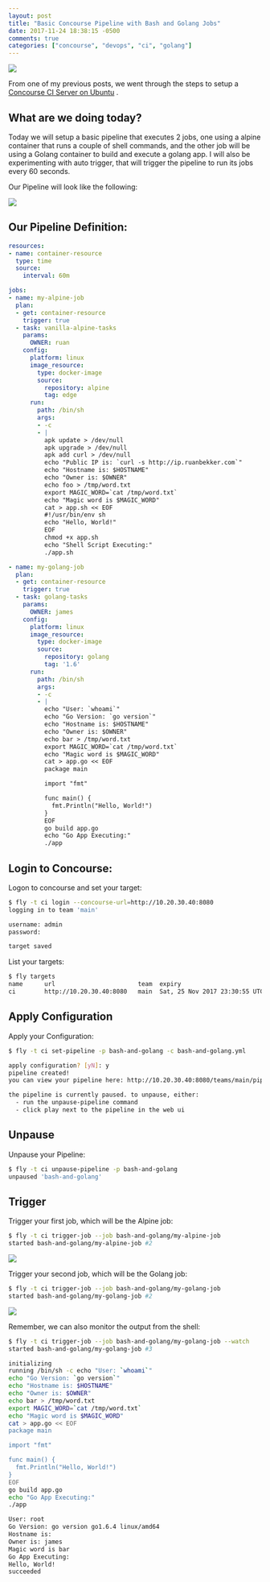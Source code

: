 ```yaml
---
layout: post
title: "Basic Concourse Pipeline with Bash and Golang Jobs"
date: 2017-11-24 18:38:15 -0500
comments: true
categories: ["concourse", "devops", "ci", "golang"] 
---
```


![](https://i.snag.gy/gzkdu9.jpg?nocache=1511644783495)

From one of my previous posts, we went through the steps to setup a [Concourse CI Server on Ubuntu](http://blog.ruanbekker.com/blog/2017/11/07/setup-a-concourse-ci-server-on-ubuntu-16/) .

## What are we doing today?

Today we will setup a basic pipeline that executes 2 jobs, one using a alpine container that runs a couple of shell commands, and the other job will be using a Golang container to build and execute a golang app. I will also be experimenting with auto trigger, that will trigger the pipeline to run its jobs every 60 seconds.

Our Pipeline will look like the following:

![](https://i.snag.gy/D0oO4M.jpg)

## Our Pipeline Definition:

```yml bash-and-golang.yml
resources:
- name: container-resource
  type: time
  source:
    interval: 60m

jobs:
- name: my-alpine-job
  plan:
  - get: container-resource
    trigger: true
  - task: vanilla-alpine-tasks
    params:
      OWNER: ruan
    config:
      platform: linux
      image_resource:
        type: docker-image
        source:
          repository: alpine
          tag: edge
      run:
        path: /bin/sh
        args:
        - -c
        - |
          apk update > /dev/null
          apk upgrade > /dev/null
          apk add curl > /dev/null
          echo "Public IP is: `curl -s http://ip.ruanbekker.com`"
          echo "Hostname is: $HOSTNAME"
          echo "Owner is: $OWNER"
          echo foo > /tmp/word.txt
          export MAGIC_WORD=`cat /tmp/word.txt`
          echo "Magic word is $MAGIC_WORD"
          cat > app.sh << EOF
          #!/usr/bin/env sh
          echo "Hello, World!"
          EOF
          chmod +x app.sh
          echo "Shell Script Executing:"
          ./app.sh

- name: my-golang-job
  plan:
  - get: container-resource
    trigger: true
  - task: golang-tasks
    params:
      OWNER: james
    config:
      platform: linux
      image_resource:
        type: docker-image
        source:
          repository: golang
          tag: '1.6'
      run:
        path: /bin/sh
        args:
        - -c
        - |
          echo "User: `whoami`"
          echo "Go Version: `go version`"
          echo "Hostname is: $HOSTNAME"
          echo "Owner is: $OWNER"
          echo bar > /tmp/word.txt
          export MAGIC_WORD=`cat /tmp/word.txt`
          echo "Magic word is $MAGIC_WORD"
          cat > app.go << EOF
          package main

          import "fmt"

          func main() {
            fmt.Println("Hello, World!")
          }
          EOF
          go build app.go
          echo "Go App Executing:"
          ./app
```

## Login to Concourse:

Logon to concourse and set your target:

```bash
$ fly -t ci login --concourse-url=http://10.20.30.40:8080
logging in to team 'main'

username: admin
password:

target saved
```

List your targets:

```bash
$ fly targets
name      url                       team  expiry
ci        http://10.20.30.40:8080   main  Sat, 25 Nov 2017 23:30:55 UTC
```

## Apply Configuration

Apply your Configuration:

```bash
$ fly -t ci set-pipeline -p bash-and-golang -c bash-and-golang.yml

apply configuration? [yN]: y
pipeline created!
you can view your pipeline here: http://10.20.30.40:8080/teams/main/pipelines/bash-and-golang

the pipeline is currently paused. to unpause, either:
  - run the unpause-pipeline command
  - click play next to the pipeline in the web ui
```

## Unpause

Unpause your Pipeline:

```bash
$ fly -t ci unpause-pipeline -p bash-and-golang
unpaused 'bash-and-golang'
```

## Trigger

Trigger your first job, which will be the Alpine job:

```bash
$ fly -t ci trigger-job --job bash-and-golang/my-alpine-job
started bash-and-golang/my-alpine-job #2
```

![](https://i.snag.gy/x7ksQO.jpg?nocache=1511567544851)

Trigger your second job, which will be the Golang job:

```bash
$ fly -t ci trigger-job --job bash-and-golang/my-golang-job
started bash-and-golang/my-golang-job #2
```

![](https://i.snag.gy/07nDiZ.jpg)

Remember, we can also monitor the output from the shell:

```bash
$ fly -t ci trigger-job --job bash-and-golang/my-golang-job --watch
started bash-and-golang/my-golang-job #3

initializing
running /bin/sh -c echo "User: `whoami`"
echo "Go Version: `go version`"
echo "Hostname is: $HOSTNAME"
echo "Owner is: $OWNER"
echo bar > /tmp/word.txt
export MAGIC_WORD=`cat /tmp/word.txt`
echo "Magic word is $MAGIC_WORD"
cat > app.go << EOF
package main

import "fmt"

func main() {
  fmt.Println("Hello, World!")
}
EOF
go build app.go
echo "Go App Executing:"
./app

User: root
Go Version: go version go1.6.4 linux/amd64
Hostname is:
Owner is: james
Magic word is bar
Go App Executing:
Hello, World!
succeeded
```
